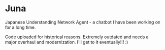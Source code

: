 # Juna
Japanese Understanding Network Agent - a chatbot I have been working on for a long time.


Code uploaded for historical reasons. Extremely outdated and needs a major
overhaul and modernization. I'll get to it eventually!!! :)
